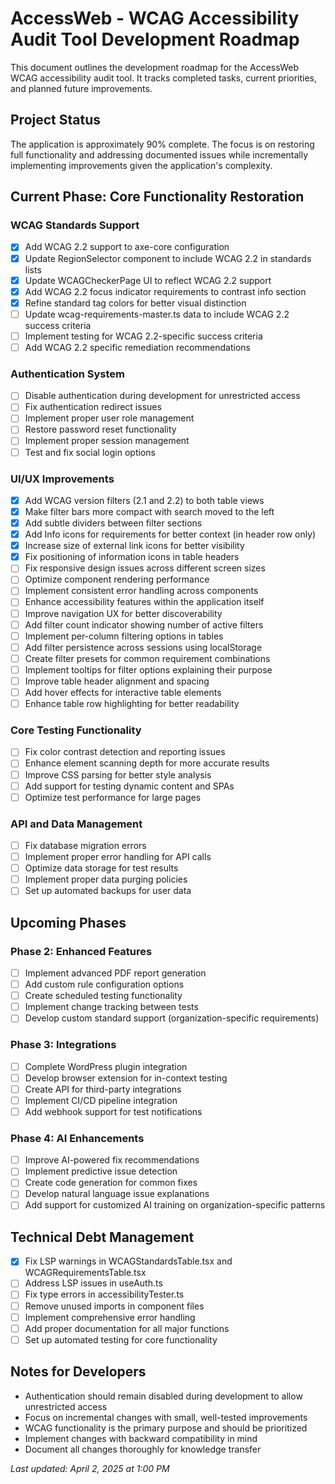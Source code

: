 # AccessWeb - WCAG Accessibility Audit Tool Development Roadmap

This document outlines the development roadmap for the AccessWeb WCAG accessibility audit tool. It tracks completed tasks, current priorities, and planned future improvements.

## Project Status

The application is approximately 90% complete. The focus is on restoring full functionality and addressing documented issues while incrementally implementing improvements given the application's complexity.

## Current Phase: Core Functionality Restoration

### WCAG Standards Support

- [x] Add WCAG 2.2 support to axe-core configuration
- [x] Update RegionSelector component to include WCAG 2.2 in standards lists
- [x] Update WCAGCheckerPage UI to reflect WCAG 2.2 support
- [x] Add WCAG 2.2 focus indicator requirements to contrast info section
- [x] Refine standard tag colors for better visual distinction
- [ ] Update wcag-requirements-master.ts data to include WCAG 2.2 success criteria
- [ ] Implement testing for WCAG 2.2-specific success criteria
- [ ] Add WCAG 2.2 specific remediation recommendations

### Authentication System

- [ ] Disable authentication during development for unrestricted access
- [ ] Fix authentication redirect issues
- [ ] Implement proper user role management
- [ ] Restore password reset functionality
- [ ] Implement proper session management
- [ ] Test and fix social login options

### UI/UX Improvements

- [x] Add WCAG version filters (2.1 and 2.2) to both table views
- [x] Make filter bars more compact with search moved to the left
- [x] Add subtle dividers between filter sections
- [x] Add Info icons for requirements for better context (in header row only)
- [x] Increase size of external link icons for better visibility
- [x] Fix positioning of information icons in table headers
- [ ] Fix responsive design issues across different screen sizes
- [ ] Optimize component rendering performance
- [ ] Implement consistent error handling across components
- [ ] Enhance accessibility features within the application itself
- [ ] Improve navigation UX for better discoverability
- [ ] Add filter count indicator showing number of active filters
- [ ] Implement per-column filtering options in tables
- [ ] Add filter persistence across sessions using localStorage
- [ ] Create filter presets for common requirement combinations
- [ ] Implement tooltips for filter options explaining their purpose
- [ ] Improve table header alignment and spacing
- [ ] Add hover effects for interactive table elements
- [ ] Enhance table row highlighting for better readability

### Core Testing Functionality

- [ ] Fix color contrast detection and reporting issues
- [ ] Enhance element scanning depth for more accurate results
- [ ] Improve CSS parsing for better style analysis
- [ ] Add support for testing dynamic content and SPAs
- [ ] Optimize test performance for large pages

### API and Data Management

- [ ] Fix database migration errors
- [ ] Implement proper error handling for API calls
- [ ] Optimize data storage for test results
- [ ] Implement proper data purging policies
- [ ] Set up automated backups for user data

## Upcoming Phases

### Phase 2: Enhanced Features

- [ ] Implement advanced PDF report generation
- [ ] Add custom rule configuration options
- [ ] Create scheduled testing functionality
- [ ] Implement change tracking between tests
- [ ] Develop custom standard support (organization-specific requirements)

### Phase 3: Integrations

- [ ] Complete WordPress plugin integration
- [ ] Develop browser extension for in-context testing
- [ ] Create API for third-party integrations
- [ ] Implement CI/CD pipeline integration
- [ ] Add webhook support for test notifications

### Phase 4: AI Enhancements

- [ ] Improve AI-powered fix recommendations
- [ ] Implement predictive issue detection
- [ ] Create code generation for common fixes
- [ ] Develop natural language issue explanations
- [ ] Add support for customized AI training on organization-specific patterns

## Technical Debt Management

- [x] Fix LSP warnings in WCAGStandardsTable.tsx and WCAGRequirementsTable.tsx
- [ ] Address LSP issues in useAuth.ts
- [ ] Fix type errors in accessibilityTester.ts
- [ ] Remove unused imports in component files
- [ ] Implement comprehensive error handling
- [ ] Add proper documentation for all major functions
- [ ] Set up automated testing for core functionality

## Notes for Developers

- Authentication should remain disabled during development to allow unrestricted access
- Focus on incremental changes with small, well-tested improvements
- WCAG functionality is the primary purpose and should be prioritized
- Implement changes with backward compatibility in mind
- Document all changes thoroughly for knowledge transfer

*Last updated: April 2, 2025 at 1:00 PM*